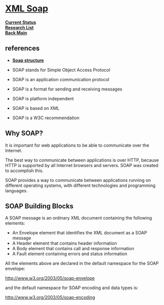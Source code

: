 # **[XML Soap](https://www.w3schools.com/xml/xml_soap.asp)**

**[Current Status](../../../development/status/weekly/current_status.md)**\
**[Research List](../../../research/research_list.md)**\
**[Back Main](../../../README.md)**

## references

- **[Soap structure](https://www.ibm.com/docs/en/integration-bus/10.0?topic=soap-structure-message)**

- SOAP stands for Simple Object Access Protocol
- SOAP is an application communication protocol
- SOAP is a format for sending and receiving messages
- SOAP is platform independent
- SOAP is based on XML
- SOAP is a W3C recommendation

## Why SOAP?

It is important for web applications to be able to communicate over the Internet.

The best way to communicate between applications is over HTTP, because HTTP is supported by all Internet browsers and servers. SOAP was created to accomplish this.

SOAP provides a way to communicate between applications running on different operating systems, with different technologies and programming languages.

## SOAP Building Blocks

A SOAP message is an ordinary XML document containing the following elements:

- An Envelope element that identifies the XML document as a SOAP message
- A Header element that contains header information
- A Body element that contains call and response information
- A Fault element containing errors and status information

All the elements above are declared in the default namespace for the SOAP envelope:

<http://www.w3.org/2003/05/soap-envelope>

and the default namespace for SOAP encoding and data types is:

<http://www.w3.org/2003/05/soap-encoding>
